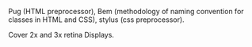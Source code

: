 Pug (HTML preprocessor), Bem (methodology of naming convention for classes in HTML and CSS), stylus (css preprocessor).

Сover 2x and 3x retina Displays.
